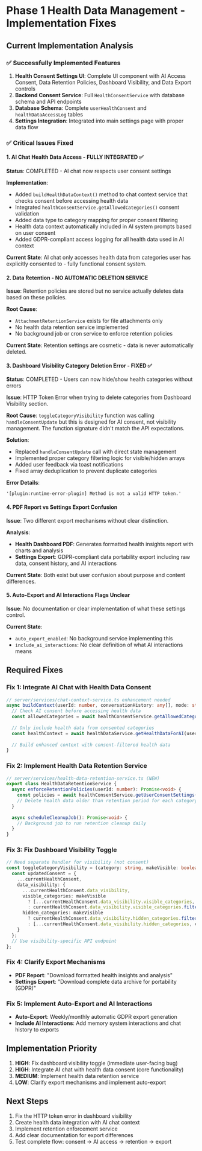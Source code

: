 # Phase 1 Health Data Management - Implementation Fixes

## Current Implementation Analysis

### ✅ Successfully Implemented Features
1. **Health Consent Settings UI**: Complete UI component with AI Access Consent, Data Retention Policies, Dashboard Visibility, and Data Export controls
2. **Backend Consent Service**: Full `HealthConsentService` with database schema and API endpoints
3. **Database Schema**: Complete `userHealthConsent` and `healthDataAccessLog` tables
4. **Settings Integration**: Integrated into main settings page with proper data flow

### ✅ Critical Issues Fixed

#### 1. AI Chat Health Data Access - FULLY INTEGRATED ✅
**Status**: COMPLETED - AI chat now respects user consent settings

**Implementation**: 
- Added `buildHealthDataContext()` method to chat context service that checks consent before accessing health data
- Integrated `healthConsentService.getAllowedCategories()` consent validation
- Added data type to category mapping for proper consent filtering
- Health data context automatically included in AI system prompts based on user consent
- Added GDPR-compliant access logging for all health data used in AI context

**Current State**: AI chat only accesses health data from categories user has explicitly consented to - fully functional consent system.

#### 2. Data Retention - NO AUTOMATIC DELETION SERVICE
**Issue**: Retention policies are stored but no service actually deletes data based on these policies.

**Root Cause**:
- `AttachmentRetentionService` exists for file attachments only
- No health data retention service implemented
- No background job or cron service to enforce retention policies

**Current State**: Retention settings are cosmetic - data is never automatically deleted.

#### 3. Dashboard Visibility Category Deletion Error - FIXED ✅
**Status**: COMPLETED - Users can now hide/show health categories without errors

**Issue**: HTTP Token Error when trying to delete categories from Dashboard Visibility section.

**Root Cause**: `toggleCategoryVisibility` function was calling `handleConsentUpdate` but this is designed for AI consent, not visibility management. The function signature didn't match the API expectations.

**Solution**: 
- Replaced `handleConsentUpdate` call with direct state management
- Implemented proper category filtering logic for visible/hidden arrays
- Added user feedback via toast notifications
- Fixed array deduplication to prevent duplicate categories

**Error Details**: 
```
'[plugin:runtime-error-plugin] Method is not a valid HTTP token.'
```

#### 4. PDF Report vs Settings Export Confusion
**Issue**: Two different export mechanisms without clear distinction.

**Analysis**:
- **Health Dashboard PDF**: Generates formatted health insights report with charts and analysis
- **Settings Export**: GDPR-compliant data portability export including raw data, consent history, and AI interactions

**Current State**: Both exist but user confusion about purpose and content differences.

#### 5. Auto-Export and AI Interactions Flags Unclear
**Issue**: No documentation or clear implementation of what these settings control.

**Current State**:
- `auto_export_enabled`: No background service implementing this
- `include_ai_interactions`: No clear definition of what AI interactions means

## Required Fixes

### Fix 1: Integrate AI Chat with Health Data Consent
```typescript
// server/services/chat-context-service.ts enhancement needed
async buildContext(userId: number, conversationHistory: any[], mode: string) {
  // Check AI consent before accessing health data
  const allowedCategories = await healthConsentService.getAllowedCategories(userId, 'ai_access');
  
  // Only include health data from consented categories
  const healthContext = await healthDataService.getHealthDataForAI(userId, allowedCategories);
  
  // Build enhanced context with consent-filtered health data
}
```

### Fix 2: Implement Health Data Retention Service
```typescript
// server/services/health-data-retention-service.ts (NEW)
export class HealthDataRetentionService {
  async enforceRetentionPolicies(userId: number): Promise<void> {
    const policies = await healthConsentService.getUserConsentSettings(userId);
    // Delete health data older than retention period for each category
  }
  
  async scheduleCleanupJob(): Promise<void> {
    // Background job to run retention cleanup daily
  }
}
```

### Fix 3: Fix Dashboard Visibility Toggle
```typescript
// Need separate handler for visibility (not consent)
const toggleCategoryVisibility = (category: string, makeVisible: boolean) => {
  const updatedConsent = {
    ...currentHealthConsent,
    data_visibility: {
      ...currentHealthConsent.data_visibility,
      visible_categories: makeVisible 
        ? [...currentHealthConsent.data_visibility.visible_categories, category]
        : currentHealthConsent.data_visibility.visible_categories.filter(c => c !== category),
      hidden_categories: makeVisible
        ? currentHealthConsent.data_visibility.hidden_categories.filter(c => c !== category)
        : [...currentHealthConsent.data_visibility.hidden_categories, category]
    }
  };
  // Use visibility-specific API endpoint
};
```

### Fix 4: Clarify Export Mechanisms
- **PDF Report**: "Download formatted health insights and analysis"
- **Settings Export**: "Download complete data archive for portability (GDPR)"

### Fix 5: Implement Auto-Export and AI Interactions
- **Auto-Export**: Weekly/monthly automatic GDPR export generation
- **Include AI Interactions**: Add memory system interactions and chat history to exports

## Implementation Priority

1. **HIGH**: Fix dashboard visibility toggle (immediate user-facing bug)
2. **HIGH**: Integrate AI chat with health data consent (core functionality)
3. **MEDIUM**: Implement health data retention service
4. **LOW**: Clarify export mechanisms and implement auto-export

## Next Steps

1. Fix the HTTP token error in dashboard visibility
2. Create health data integration with AI chat context
3. Implement retention enforcement service
4. Add clear documentation for export differences
5. Test complete flow: consent → AI access → retention → export